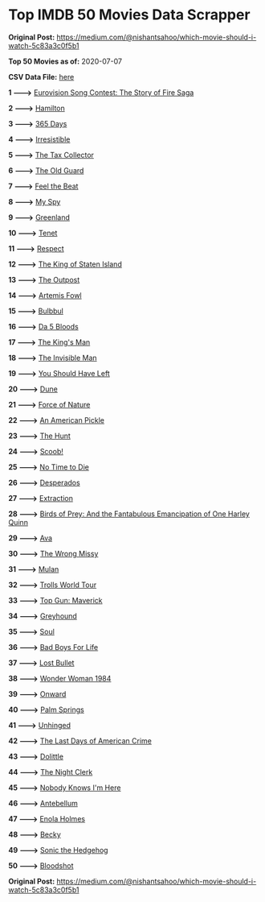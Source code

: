 # Top IMDB 50 Movies Data Scrapper

**Original Post:** https://medium.com/@nishantsahoo/which-movie-should-i-watch-5c83a3c0f5b1

**Top 50 Movies as of:** 2020-07-07

**CSV Data File:** [here](/Data/data.csv)

**1 --->** [Eurovision Song Contest: The Story of Fire Saga](https://www.imdb.com/title/tt8580274/?ref_=adv_li_tt)

**2 --->** [Hamilton](https://www.imdb.com/title/tt8503618/?ref_=adv_li_tt)

**3 --->** [365 Days](https://www.imdb.com/title/tt10886166/?ref_=adv_li_tt)

**4 --->** [Irresistible](https://www.imdb.com/title/tt9076562/?ref_=adv_li_tt)

**5 --->** [The Tax Collector](https://www.imdb.com/title/tt8461224/?ref_=adv_li_tt)

**6 --->** [The Old Guard](https://www.imdb.com/title/tt7556122/?ref_=adv_li_tt)

**7 --->** [Feel the Beat](https://www.imdb.com/title/tt10714856/?ref_=adv_li_tt)

**8 --->** [My Spy](https://www.imdb.com/title/tt8242084/?ref_=adv_li_tt)

**9 --->** [Greenland](https://www.imdb.com/title/tt7737786/?ref_=adv_li_tt)

**10 --->** [Tenet](https://www.imdb.com/title/tt6723592/?ref_=adv_li_tt)

**11 --->** [Respect](https://www.imdb.com/title/tt2452150/?ref_=adv_li_tt)

**12 --->** [The King of Staten Island](https://www.imdb.com/title/tt9686708/?ref_=adv_li_tt)

**13 --->** [The Outpost](https://www.imdb.com/title/tt3833480/?ref_=adv_li_tt)

**14 --->** [Artemis Fowl](https://www.imdb.com/title/tt3089630/?ref_=adv_li_tt)

**15 --->** [Bulbbul](https://www.imdb.com/title/tt12393526/?ref_=adv_li_tt)

**16 --->** [Da 5 Bloods](https://www.imdb.com/title/tt9777644/?ref_=adv_li_tt)

**17 --->** [The King's Man](https://www.imdb.com/title/tt6856242/?ref_=adv_li_tt)

**18 --->** [The Invisible Man](https://www.imdb.com/title/tt1051906/?ref_=adv_li_tt)

**19 --->** [You Should Have Left](https://www.imdb.com/title/tt8201852/?ref_=adv_li_tt)

**20 --->** [Dune](https://www.imdb.com/title/tt1160419/?ref_=adv_li_tt)

**21 --->** [Force of Nature](https://www.imdb.com/title/tt10308928/?ref_=adv_li_tt)

**22 --->** [An American Pickle](https://www.imdb.com/title/tt9059704/?ref_=adv_li_tt)

**23 --->** [The Hunt](https://www.imdb.com/title/tt8244784/?ref_=adv_li_tt)

**24 --->** [Scoob!](https://www.imdb.com/title/tt3152592/?ref_=adv_li_tt)

**25 --->** [No Time to Die](https://www.imdb.com/title/tt2382320/?ref_=adv_li_tt)

**26 --->** [Desperados](https://www.imdb.com/title/tt1545304/?ref_=adv_li_tt)

**27 --->** [Extraction](https://www.imdb.com/title/tt8936646/?ref_=adv_li_tt)

**28 --->** [Birds of Prey: And the Fantabulous Emancipation of One Harley Quinn](https://www.imdb.com/title/tt7713068/?ref_=adv_li_tt)

**29 --->** [Ava](https://www.imdb.com/title/tt8784956/?ref_=adv_li_tt)

**30 --->** [The Wrong Missy](https://www.imdb.com/title/tt9619798/?ref_=adv_li_tt)

**31 --->** [Mulan](https://www.imdb.com/title/tt4566758/?ref_=adv_li_tt)

**32 --->** [Trolls World Tour](https://www.imdb.com/title/tt6587640/?ref_=adv_li_tt)

**33 --->** [Top Gun: Maverick](https://www.imdb.com/title/tt1745960/?ref_=adv_li_tt)

**34 --->** [Greyhound](https://www.imdb.com/title/tt6048922/?ref_=adv_li_tt)

**35 --->** [Soul](https://www.imdb.com/title/tt2948372/?ref_=adv_li_tt)

**36 --->** [Bad Boys For Life](https://www.imdb.com/title/tt1502397/?ref_=adv_li_tt)

**37 --->** [Lost Bullet](https://www.imdb.com/title/tt10456740/?ref_=adv_li_tt)

**38 --->** [Wonder Woman 1984](https://www.imdb.com/title/tt7126948/?ref_=adv_li_tt)

**39 --->** [Onward](https://www.imdb.com/title/tt7146812/?ref_=adv_li_tt)

**40 --->** [Palm Springs](https://www.imdb.com/title/tt9484998/?ref_=adv_li_tt)

**41 --->** [Unhinged](https://www.imdb.com/title/tt10059518/?ref_=adv_li_tt)

**42 --->** [The Last Days of American Crime](https://www.imdb.com/title/tt1552211/?ref_=adv_li_tt)

**43 --->** [Dolittle](https://www.imdb.com/title/tt6673612/?ref_=adv_li_tt)

**44 --->** [The Night Clerk](https://www.imdb.com/title/tt7979142/?ref_=adv_li_tt)

**45 --->** [Nobody Knows I'm Here](https://www.imdb.com/title/tt10728764/?ref_=adv_li_tt)

**46 --->** [Antebellum](https://www.imdb.com/title/tt10065694/?ref_=adv_li_tt)

**47 --->** [Enola Holmes](https://www.imdb.com/title/tt7846844/?ref_=adv_li_tt)

**48 --->** [Becky](https://www.imdb.com/title/tt10314450/?ref_=adv_li_tt)

**49 --->** [Sonic the Hedgehog](https://www.imdb.com/title/tt3794354/?ref_=adv_li_tt)

**50 --->** [Bloodshot](https://www.imdb.com/title/tt1634106/?ref_=adv_li_tt)

**Original Post:** https://medium.com/@nishantsahoo/which-movie-should-i-watch-5c83a3c0f5b1
